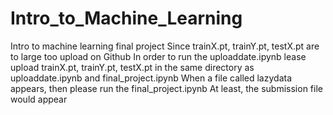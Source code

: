# Intro_to_Machine_Learning
Intro to machine learning final project 
Since trainX.pt, trainY.pt, testX.pt are to large too upload on Github
In order to run the uploaddate.ipynb lease upload trainX.pt, trainY.pt, testX.pt in the same directory as uploaddate.ipynb and final_project.ipynb
When a file called lazydata appears, then please run the final_project.ipynb
At least, the submission file would appear
